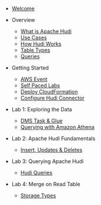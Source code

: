 - [Welcome](init.md)

- Overview

  - [What is Apache Hudi](1-overview/1-Apache-Hudi.md)
  - [Use Cases](1-overview/2-Use-Cases.md)
  - [How Hudi Works](1-overview/3-How-Hudi-Works.md)
  - [Table Types](1-overview/4-Table-Types.md)
  - [Queries](1-overview/5-Queries.md)
  

- Getting Started

  - [AWS Event](2-How-to-Start/2-aws-event.md)
  - [Self Paced Labs](2-How-to-Start/3-self-paced-labs.md)
  - [Deploy CloudFormation](2-How-to-Start/4-deploy-cloudformation.md)
  - [Configure Hudi Connector](2-How-to-Start/5-hudi-connector.md)

- Lab 1: Exploring the Data

  - [DMS Task & Glue](3-exploring-the-data/1-dms-task-cdc.md)
  - [Querying with Amazon Athena](3-exploring-the-data/2-amazon-athena.md)

- Lab 2: Apache Hudi Fundamentals
  - [Insert, Updates & Deletes](4-apache-hudi-fundamentals/1-create-hudi-table.md)

- Lab 3: Querying Apache Hudi
  - [Hudi Queries](6-querying-apache-hudi/1-queries.md)

- Lab 4: Merge on Read Table
  - [Storage Types](7-table-types/cow.md)
